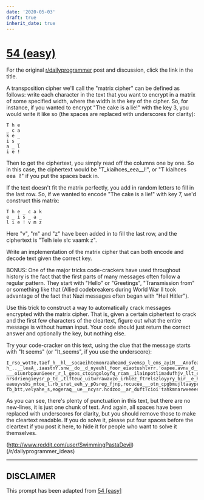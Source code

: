 ```yaml
---
date: '2020-05-03'
draft: true
inherit_date: true
---
```


# [54 (easy)](https://www.reddit.com/r/dailyprogrammer/comments/tux8f/5192012_challenge_54_easy/)

For the original [r/dailyprogrammer](https://www.reddit.com/r/dailyprogrammer/) post and discussion, click the link in the title.

A transposition cipher we'll call the "matrix cipher" can be defined as follows: write each character in the text that you want to encrypt in a matrix of some specified width, where the width is the key of the cipher. So, for instance, if you wanted to encrypt "The cake is a lie!" with the key 3, you would write it like so (the spaces are replaced with underscores for clarity):


```
T h e
_ c a
k e _
i s _
a _ l
i e !
```
Then to get the ciphertext, you simply read off the columns one by one. So in this case, the ciphertext would be "T_kiaihces_eea__l!", or "T kiaihces eea  l!" if you put the spaces back in. 

If the text doesn't fit the matrix perfectly, you add in random letters to fill in the last row. So, if we wanted to encode "The cake is a lie!" with key 7, we'd construct this matrix:


```
T h e _ c a k
e _ i s _ a _
l i e ! v m z
```
Here "v", "m" and "z" have been added in to fill the last row, and the ciphertext is "Telh ieie s!c vaamk z".

Write an implementation of the matrix cipher that can both encode and decode text given the correct key.

BONUS: One of the major tricks code-crackers have used throughout history is the fact that the first parts of many messages often follow a regular pattern. They start with "Hello" or "Greetings", "Transmission from" or something like that (Allied codebreakers during World War II took advantage of the fact that Nazi messages often began with "Heil Hitler").

Use this trick to construct a way to automatically crack messages encrypted with the matrix cipher. That is, given a certain ciphertext to crack and the first few characters of the cleartext, figure out what the entire message is without human input. Your code should just return the correct answer and optionally the key, but nothing else.

Try your code-cracker on this text, using the clue that the message starts with "It seems" (or "It_seems", if you use the underscore):


```
I_rso_wotTe,taef_h__hl__socaeihtemonraaheamd_svemsp_l_ems_ayiN___Anofeadt.yueo_o
h_..__leaA_.iaastnY.snw__do__d_nyeuhl_foor_eiaotushlvrr.'oapee.avnv_d__he,ey_gOf
___oiunrbpaunieeer_r_l_geos_ctoingoloyfq_rcam__ilainpotlimadufhjv_llt_emiw_aevsd
nrsdriengieysr_p_tc_,tlfteuc_uitwrrawavzo_irhlez_ftrelszloyyry_bir__e_huv_no_ead
eauuyvsbs_mtoe_l.rb_urat_eeh_y_pOsreg_fjnp,rocucee___otn_cpgbmujltaayprgiayr_uep
fb_btt,velyahe_s,eogeraq__ue__ncysr.hcdzoo__ar_duftTcioi'tahkmnarwxeeeegeae_r__j
```
As you can see, there's plenty of punctuation in this text, but there are no new-lines, it is just one chunk of text. And again, all spaces have been replaced with underscores for clarity, but you should remove those to make the cleartext readable. If you do solve it, please put four spaces before the cleartext if you post it here, to hide it for people who want to solve it themselves.

(http://www.reddit.com/user/SwimmingPastaDevil)
(/r/dailyprogrammer_ideas)

----
## **DISCLAIMER**
This prompt has been adapted from [54 [easy]](https://www.reddit.com/r/dailyprogrammer/comments/tux8f/5192012_challenge_54_easy/
)
